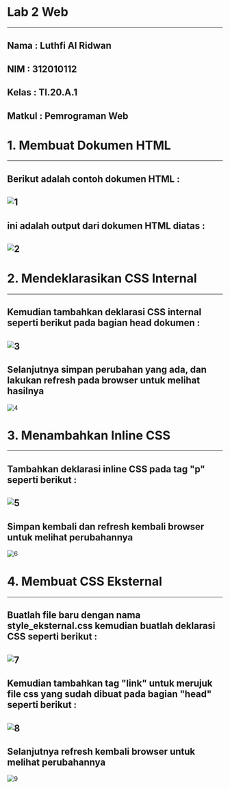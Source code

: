 # Lab 2 Web
----------------------------------------------------------------------------------
## Nama   : Luthfi Al Ridwan
## NIM    : 312010112
## Kelas  : TI.20.A.1
## Matkul : Pemrograman Web

# 1. Membuat Dokumen HTML
----------
Berikut adalah contoh dokumen HTML :
----------
![1](https://user-images.githubusercontent.com/73066008/159332017-d0ad46c3-a197-48c7-8b25-42b933681246.png)
----------
ini adalah output dari dokumen HTML diatas :
----------
![2](https://user-images.githubusercontent.com/73066008/159341743-d04da3fc-ba05-4b1e-88ea-40657e431ad8.png)
----------

# 2. Mendeklarasikan CSS Internal
----------
Kemudian tambahkan deklarasi CSS internal seperti berikut pada bagian head dokumen :
----------
![3](https://user-images.githubusercontent.com/73066008/159342780-3d953515-f54e-4f64-a45f-eb01783ec8f6.png)
----------
Selanjutnya simpan perubahan yang ada, dan lakukan refresh pada browser untuk melihat hasilnya
----------
![4](https://user-images.githubusercontent.com/73066008/159342815-3ffb5453-189c-4c59-9731-e7fa2164e500.png)

# 3. Menambahkan Inline CSS
----------
Tambahkan deklarasi inline CSS pada tag "p" seperti berikut :
----------
![5](https://user-images.githubusercontent.com/73066008/159346256-b8f46271-ac78-46ab-afc9-d77b593d9a0e.png)
----------
Simpan kembali dan refresh kembali browser untuk melihat perubahannya
----------
![6](https://user-images.githubusercontent.com/73066008/159379429-2ddc585e-6930-47e9-8fa9-f5c675c38e33.png)

# 4. Membuat CSS Eksternal
----------
Buatlah file baru dengan nama style_eksternal.css kemudian buatlah deklarasi CSS seperti berikut :
----------
![7](https://user-images.githubusercontent.com/73066008/159382864-2b3ee81a-6b2f-4db0-bdc0-734f3bf0ee02.png)
----------
Kemudian tambahkan tag "link" untuk merujuk file css yang sudah dibuat pada bagian "head" seperti berikut :
----------
![8](https://user-images.githubusercontent.com/73066008/159383093-2f8b4589-2299-4bf4-a80b-1b5d9d5d1f0b.png)
----------
Selanjutnya refresh kembali browser untuk melihat perubahannya
----------
![9](https://user-images.githubusercontent.com/73066008/159383166-5bcd10aa-b791-4791-a836-067d05f2320d.png)
